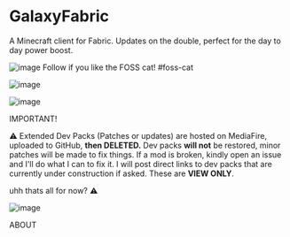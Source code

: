 # GalaxyFabric
A Minecraft client for Fabric. Updates on the double, perfect for the day to day power boost. 

![image](https://github.com/RaenzyIsDev/GalaxyFabric/assets/132928035/f050a777-f1ca-462e-9dad-14e388556b79) Follow if you like the FOSS cat! #foss-cat

![image](https://github.com/RaenzyIsDev/GalaxyFabric/assets/132928035/6301fc75-57d4-4cbc-87eb-5a2deeab054b)
 
 
 ![image](https://github.com/RaenzyIsDev/GalaxyFabric/assets/132928035/205db196-701d-4fbc-9a67-39e3b8678949)

IMPORTANT! 

⚠️ Extended Dev Packs (Patches or updates) are hosted on MediaFire, uploaded to GitHub, **then DELETED.**
Dev packs **will not** be restored, minor patches will be made to fix things. If a mod is broken, kindly open an issue and I'll do what I can to fix it.
I will post direct links to dev packs that are currently under construction if asked. These are **VIEW ONLY**.

uhh thats all for now?
⚠️

![image](https://github.com/RaenzyIsDev/GalaxyFabric/assets/132928035/4cae321a-241f-490d-9ff7-161d63379ead)


ABOUT





